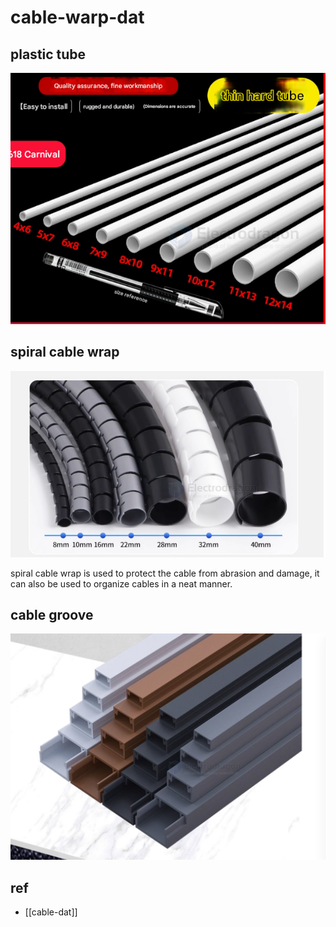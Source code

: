 
# cable-warp-dat


## plastic tube 

![](2025-06-06-18-21-40.png)

## spiral cable wrap

![](2025-06-06-18-20-05.png)

spiral cable wrap is used to protect the cable from abrasion and damage, it can also be used to organize cables in a neat manner.

## cable groove 

![](2025-06-06-18-31-51.png)

## ref 

- [[cable-dat]]